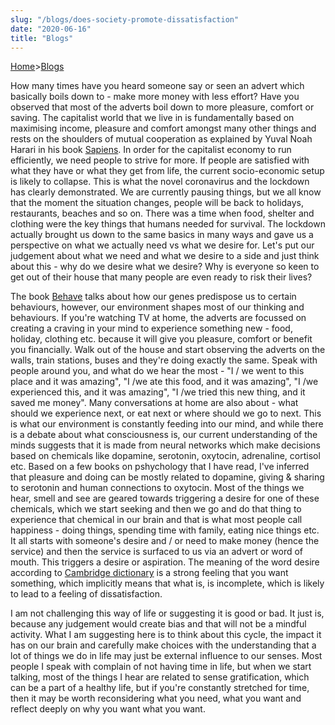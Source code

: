 ```yaml
---
slug: "/blogs/does-society-promote-dissatisfaction"
date: "2020-06-16"
title: "Blogs"
---
```


[Home](/)>[Blogs](/blogs)

How many times have you heard someone say or seen an advert which basically boils down to - make more money with less effort? Have you observed that most of the adverts boil down to more pleasure, comfort or saving. The capitalist world that we live in is fundamentally based on maximising income, pleasure and comfort amongst many other things and rests on the shoulders of mutual cooperation as explained by Yuval Noah Harari in his book [Sapiens](https://www.goodreads.com/book/show/23692271-sapiens). In order for the capitalist economy to run efficiently, we need people to strive for more. If people are satisfied with what they have or what they get from life, the current socio-economic setup is likely to collapse. This is what the novel coronavirus and the lockdown has clearly demonstrated. We are currently pausing things, but we all know that the moment the situation changes, people will be back to holidays, restaurants, beaches and so on. There was a time when food, shelter and clothing were the key things that humans needed for survival. The lockdown actually brought us down to the same basics in many ways and gave us a perspective on what we actually need vs what we desire for. Let's put our judgement about what we need and what we desire to a side and just think about this - why do we desire what we desire? Why is everyone so keen to get out of their house that many people are even ready to risk their lives? 

The book [Behave](https://www.goodreads.com/book/show/31170723-behave) talks about how our genes predispose us to certain behaviours, however, our environment shapes most of our thinking and behaviours. If you're watching TV at home, the adverts are focussed on creating a craving in your mind to experience something new - food, holiday, clothing etc. because it will give you pleasure, comfort or benefit you financially. Walk out of the house and start observing the adverts on the walls, train stations, buses and they're doing exactly the same. Speak with people around you, and what do we hear the most - "I / we went to this place and it was amazing", "I /we ate this food, and it was amazing", "I /we experienced this, and it was amazing", "I /we tried this new thing, and it saved me money". Many conversations at home are also about - what should we experience next, or eat next or where should we go to next. This is what our environment is constantly feeding into our mind, and while there is a debate about what consciousness is, our current understanding of the minds suggests that it is made from neural networks which make decisions based on chemicals like dopamine, serotonin, oxytocin, adrenaline, cortisol etc. Based on a few books on pshychology that I have read, I've inferred that pleasure and doing can be mostly related to dopamine, giving & sharing to serotonin and human connections to oxytocin. Most of the things we hear, smell and see are geared towards triggering a desire for one of these chemicals, which we start seeking and then we go and do that thing to experience that chemical in our brain and that is what most people call happiness - doing things, spending time with family, eating nice things etc. It all starts with someone's desire and / or need to make money (hence the service) and then the service is surfaced to us via an advert or word of mouth. This triggers a desire or aspiration. The meaning of the word desire according to [Cambridge dictionary](https://dictionary.cambridge.org/dictionary/english/desire) is a strong feeling that you want something, which implicitly means that what is, is incomplete, which is likely to lead to a feeling of dissatisfaction. 

I am not challenging this way of life or suggesting it is good or bad. It just is, because any judgement would create bias and that will not be a mindful activity. What I am suggesting here is to think about this cycle, the impact it has on our brain and carefully make choices with the understanding that a lot of things we do in life may just be external influence to our senses. Most people I speak with complain of not having time in life, but when we start talking, most of the things I hear are related to sense gratification, which can be a part of a healthy life, but if you're constantly stretched for time, then it may be worth reconsidering what you need, what you want and reflect deeply on why you want what you want.

